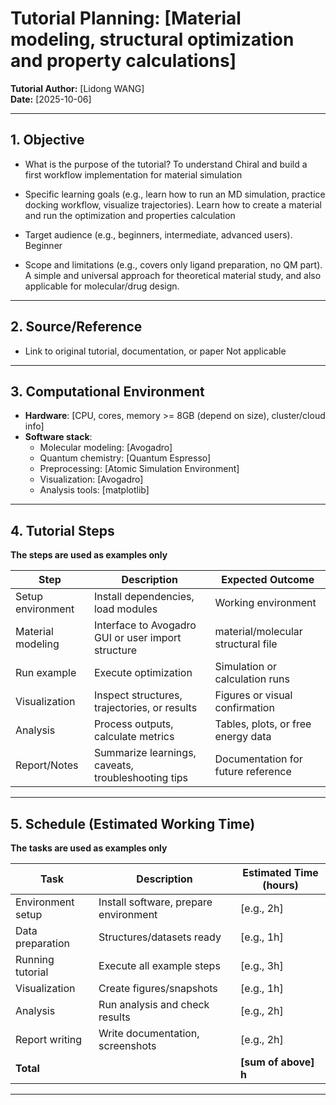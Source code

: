# Tutorial Planning: [Material modeling, structural optimization and property calculations]

**Tutorial Author:** [Lidong WANG]  
**Date:** [2025-10-06]

---

## 1. Objective

- What is the purpose of the tutorial?
To understand Chiral and build a first workflow implementation for material simulation

- Specific learning goals (e.g., learn how to run an MD simulation, practice docking workflow, visualize trajectories).
Learn how to create a material and run the optimization and properties calculation

- Target audience (e.g., beginners, intermediate, advanced users).
Beginner

- Scope and limitations (e.g., covers only ligand preparation, no QM part).
A simple and universal approach for theoretical material study, and also applicable for molecular/drug design.

---

## 2. Source/Reference

- Link to original tutorial, documentation, or paper
Not applicable
---

## 3. Computational Environment

- **Hardware**: [CPU, cores, memory >= 8GB (depend on size), cluster/cloud info]
- **Software stack**:
  - Molecular modeling: [Avogadro]
  - Quantum chemistry: [Quantum Espresso]
  - Preprocessing: [Atomic Simulation Environment]
  - Visualization: [Avogadro]
  - Analysis tools: [matplotlib]

---

## 4. Tutorial Steps

**The steps are used as examples only**

| Step              | Description                                        | Expected Outcome                   |
| ----------------- | -------------------------------------------------- | ---------------------------------- |
| Setup environment | Install dependencies, load modules                 | Working environment                |
| Material modeling  | Interface to Avogadro GUI or user import structure	  | material/molecular structural file  |
| Run example       | Execute optimization		                     | Simulation or calculation runs     |
| Visualization     | Inspect structures, trajectories, or results       | Figures or visual confirmation     |
| Analysis          | Process outputs, calculate metrics                 | Tables, plots, or free energy data |
| Report/Notes      | Summarize learnings, caveats, troubleshooting tips | Documentation for future reference |

---

## 5. Schedule (Estimated Working Time)

**The tasks are used as examples only**

| Task              | Description                           | Estimated Time (hours) |
| ----------------- | ------------------------------------- | ---------------------- |
| Environment setup | Install software, prepare environment | [e.g., 2h]             |
| Data preparation  | Structures/datasets ready             | [e.g., 1h]             |
| Running tutorial  | Execute all example steps             | [e.g., 3h]             |
| Visualization     | Create figures/snapshots              | [e.g., 1h]             |
| Analysis          | Run analysis and check results        | [e.g., 2h]             |
| Report writing    | Write documentation, screenshots      | [e.g., 2h]             |
| **Total**         |                                       | **[sum of above] h**   |

---

